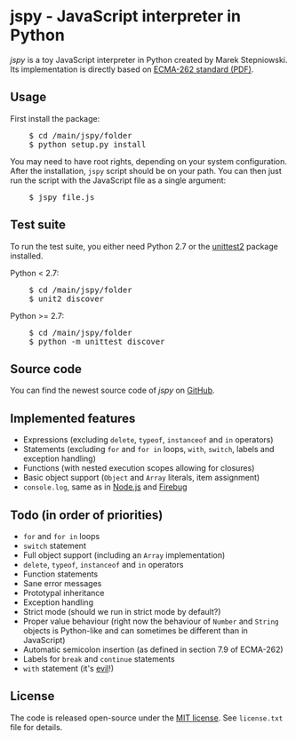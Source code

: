 jspy - JavaScript interpreter in Python
=======================================

*jspy* is a toy JavaScript interpreter in Python created by Marek Stepniowski. Its implementation is directly based on [ECMA-262 standard (PDF)](http://www.ecma-international.org/publications/files/ECMA-ST/Ecma-262.pdf).


Usage
-----

First install the package:

<pre>
    $ cd /main/jspy/folder
    $ python setup.py install
</pre>

You may need to have root rights, depending on your system configuration. After the installation, `jspy` script should be on your path. You can then just run the script with the JavaScript file as a single argument:

<pre>
    $ jspy file.js
</pre>


Test suite
----------

To run the test suite, you either need Python 2.7 or the [unittest2](http://pypi.python.org/pypi/unittest2) package installed.

Python < 2.7:

<pre>
    $ cd /main/jspy/folder
    $ unit2 discover
</pre>

Python >= 2.7:

<pre>
    $ cd /main/jspy/folder
    $ python -m unittest discover
</pre>

Source code
-----------

You can find the newest source code of *jspy* on [GitHub](https://github.com/zuber/jspy).


Implemented features
--------------------

  * Expressions (excluding `delete`, `typeof`, `instanceof` and `in` operators)
  * Statements (excluding `for` and `for in` loops, `with`, `switch`, labels and exception handling)
  * Functions (with nested execution scopes allowing for closures)
  * Basic object support (`Object` and `Array` literals, item assignment)
  * `console.log`, same as in [Node.js](http://nodejs.org/) and [Firebug](http://getfirebug.com/)


Todo (in order of priorities)
-----------------------------

  * `for` and `for in` loops
  * `switch` statement
  * Full object support (including an `Array` implementation)
  * `delete`, `typeof`, `instanceof` and `in` operators
  * Function statements
  * Sane error messages
  * Prototypal inheritance
  * Exception handling
  * Strict mode (should we run in strict mode by default?)
  * Proper value behaviour (right now the behaviour of `Number` and `String` objects is Python-like and can sometimes be different than in JavaScript)
  * Automatic semicolon insertion (as defined in section 7.9 of ECMA-262)
  * Labels for `break` and `continue` statements
  * `with` statement (it's [evil](http://yuiblog.com/blog/2006/04/11/with-statement-considered-harmful/)!)


License
-------

The code is released open-source under the [MIT license](http://www.opensource.org/licenses/MIT). See `license.txt` file for details.